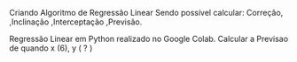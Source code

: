 Criando Algoritmo de Regressão Linear
Sendo possível calcular:
 Correção,
,Inclinação
,Interceptação
,Previsão.

Regressão Linear em Python realizado no Google Colab.
Calcular a Previsao de quando x (6), y ( ? )
